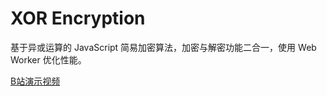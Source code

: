 # XOR Encryption
基于异或运算的 JavaScript 简易加密算法，加密与解密功能二合一，使用 Web Worker 优化性能。
  
[B站演示视频](https://www.bilibili.com/video/BV1vUYszaEm9/?share_source=copy_web&vd_source=5e15985e92ce43eb6d180403cce60eab)
